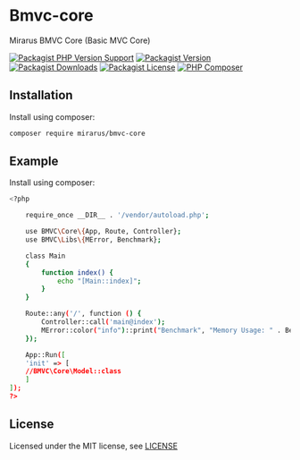 # Bmvc-core

Mirarus BMVC Core (Basic MVC Core)

[![Packagist PHP Version Support](https://img.shields.io/packagist/php-v/mirarus/bmvc-core?style=flat-square&logo=php)](https://packagist.org/packages/mirarus/bmvc-core)
[![Packagist Version](https://img.shields.io/packagist/v/mirarus/bmvc-core?style=flat-square&logo=packagist)](https://packagist.org/packages/mirarus/bmvc-core)
[![Packagist Downloads](https://img.shields.io/packagist/dt/mirarus/bmvc-core?style=flat-square&logo=packagist)](https://packagist.org/packages/mirarus/bmvc-core)
[![Packagist License](https://img.shields.io/packagist/l/mirarus/bmvc-core?style=flat-square&logo=packagist)](https://packagist.org/packages/mirarus/bmvc-core)
[![PHP Composer](https://img.shields.io/github/workflow/status/mirarus/bmvc-core/PHP%20Composer/main?style=flat-square&logo=php)](https://github.com/mirarus/bmvc-core/actions/workflows/php.yml)


## Installation

Install using composer:

```bash
composer require mirarus/bmvc-core
```

## Example

Install using composer:

```bash
<?php

	require_once __DIR__ . '/vendor/autoload.php';

	use BMVC\Core\{App, Route, Controller};
	use BMVC\Libs\{MError, Benchmark};

	class Main
	{
		function index() {
			echo "[Main::index]";
		}
	}

	Route::any('/', function () {
		Controller::call('main@index');
		MError::color("info")::print("Benchmark", "Memory Usage: " . Benchmark::memory());
	});

	App::Run([
	'init' => [
	//BMVC\Core\Model::class
	]
]);
?>
```

## License

Licensed under the MIT license, see [LICENSE](LICENSE)
